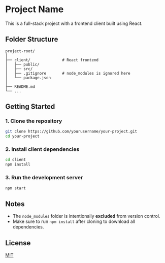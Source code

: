 # Project Name

This is a full-stack project with a frontend client built using React.

## Folder Structure

```
project-root/
│
├── client/              # React frontend
│   ├── public/
│   ├── src/
│   ├── .gitignore       # node_modules is ignored here
│   └── package.json
│
├── README.md
└── ...
```

## Getting Started

### 1. Clone the repository

```bash
git clone https://github.com/yourusername/your-project.git
cd your-project
```

### 2. Install client dependencies

```bash
cd client
npm install
```

### 3. Run the development server

```bash
npm start
```

## Notes

- The `node_modules` folder is intentionally **excluded** from version control.  
- Make sure to run `npm install` after cloning to download all dependencies.

## License

[MIT](LICENSE)
